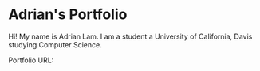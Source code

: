 # Adrian's Portfolio 

Hi! My name is Adrian Lam. I am a student a University of California, Davis studying Computer Science. 

Portfolio URL: 

